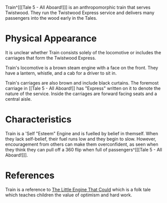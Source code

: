 Train^[[[Tale 5 - All Aboard!]]] is an anthropomorphic train that serves Twistwood. They run the Twistwood Express service and delivers many passengers into the wood early in the Tales.

# Physical Appearance
It is unclear whether Train consists solely of the locomotive or includes the carriages that form the Twistwood Express.

Train's locomotive is a brown steam engine with a face on the front. They have a lantern, whistle, and a cab for a driver to sit in.

Train's carriages are also brown and include black curtains. The foremost carriage in [[Tale 5 - All Aboard!]] has "Express" written on it to denote the nature of the service. Inside the carriages are forward facing seats and a central aisle.

# Characteristics
Train is a 'Self "Esteem" Engine and is fuelled by belief in themself. When they lack self-belief, their fuel runs low and they begin to slow. However, encouragement from others can make them overconfident, as seen when they think they can pull off a 360 flip when full of passengers^[[[Tale 5 - All Aboard!]]].

# References
Train is a reference to [The Little Engine That Could](https://en.wikipedia.org/wiki/The_Little_Engine_That_Could) which is a folk tale which teaches children the value of optimism and hard work.